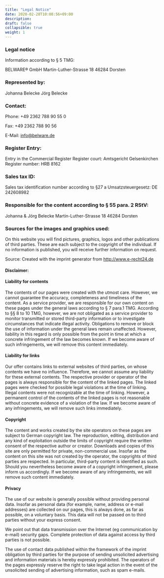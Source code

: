 ```yaml
---
title: "Legal Notice"
date: 2020-02-28T10:08:56+09:00
description: 
draft: false
collapsible: true
weight: 1
---
```

### Legal notice

Information according to § 5 TMG:

BELWARE® GmbH
Martin-Luther-Strasse 18
46284 Dorsten

### Represented by:

Johanna Belecke
Jörg Belecke

### Contact:

Phone: +49 2362 788 90 55 0

Fax: +49 2362 788 90 56

E-Mail: info@belware.de

### Register Entry:

Entry in the Commercial Register
Register court: Amtsgericht Gelsenkirchen
Register number: HRB 8162

### Sales tax ID:

Sales tax identification number according to §27 a Umsatzsteuergesetz:
DE 242608982

### Responsible for the content according to § 55 para. 2 RStV:

Johanna & Jörg Belecke
Martin-Luther-Strasse 18
46284 Dorsten

### Sources for the images and graphics used:

On this website you will find pictures, graphics, logos and other publications of third parties. These are each subject to the copyright of the individual. If no information is published, you will receive further information on request.

Source: Created with the imprint generator from http://www.e-recht24.de

#### Disclaimer:

#### Liability for contents

The contents of our pages were created with the utmost care. However, we cannot guarantee the accuracy, completeness and timeliness of the content. As a service provider, we are responsible for our own content on these pages under the general laws according to § 7 para.1 TMG. According to §§ 8 to 10 TMG, however, we are not obligated as a service provider to monitor transmitted or stored third-party information or to investigate circumstances that indicate illegal activity. Obligations to remove or block the use of information under the general laws remain unaffected. However, liability in this regard is only possible from the point in time at which a concrete infringement of the law becomes known. If we become aware of such infringements, we will remove this content immediately.

#### Liability for links

Our offer contains links to external websites of third parties, on whose contents we have no influence. Therefore, we cannot assume any liability for these external contents. The respective provider or operator of the pages is always responsible for the content of the linked pages. The linked pages were checked for possible legal violations at the time of linking. Illegal contents were not recognizable at the time of linking. However, a permanent control of the contents of the linked pages is not reasonable without concrete evidence of a violation of the law. If we become aware of any infringements, we will remove such links immediately.

#### Copyright

The content and works created by the site operators on these pages are subject to German copyright law. The reproduction, editing, distribution and any kind of exploitation outside the limits of copyright require the written consent of the respective author or creator. Downloads and copies of this site are only permitted for private, non-commercial use. Insofar as the content on this site was not created by the operator, the copyrights of third parties are respected. In particular, third-party content is identified as such. Should you nevertheless become aware of a copyright infringement, please inform us accordingly. If we become aware of any infringements, we will remove such content immediately.

#### Privacy

The use of our website is generally possible without providing personal data. Insofar as personal data (for example, name, address or e-mail addresses) are collected on our pages, this is always done, as far as possible, on a voluntary basis. This data will not be passed on to third parties without your express consent.

We point out that data transmission over the Internet (eg communication by e-mail) security gaps. Complete protection of data against access by third parties is not possible.

The use of contact data published within the framework of the imprint obligation by third parties for the purpose of sending unsolicited advertising and information materials is hereby expressly prohibited. The operators of the pages expressly reserve the right to take legal action in the event of the unsolicited sending of advertising information, such as spam e-mails.
